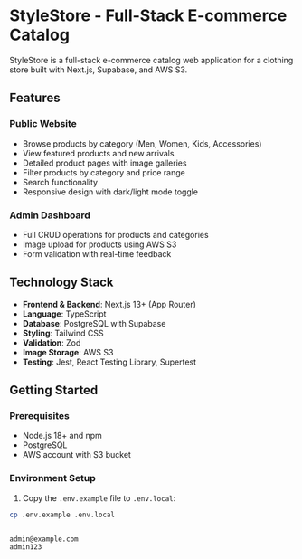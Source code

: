 # StyleStore - Full-Stack E-commerce Catalog

StyleStore is a full-stack e-commerce catalog web application for a clothing store built with Next.js, Supabase, and AWS S3.

## Features

### Public Website
- Browse products by category (Men, Women, Kids, Accessories)
- View featured products and new arrivals
- Detailed product pages with image galleries
- Filter products by category and price range
- Search functionality
- Responsive design with dark/light mode toggle

### Admin Dashboard
- Full CRUD operations for products and categories
- Image upload for products using AWS S3
- Form validation with real-time feedback

## Technology Stack

- **Frontend & Backend**: Next.js 13+ (App Router)
- **Language**: TypeScript
- **Database**: PostgreSQL with Supabase
- **Styling**: Tailwind CSS
- **Validation**: Zod
- **Image Storage**: AWS S3
- **Testing**: Jest, React Testing Library, Supertest

## Getting Started

### Prerequisites

- Node.js 18+ and npm
- PostgreSQL
- AWS account with S3 bucket

### Environment Setup

1. Copy the `.env.example` file to `.env.local`:

```bash
cp .env.example .env.local


admin@example.com
admin123